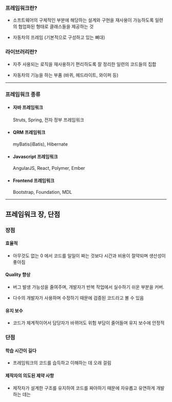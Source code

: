 ### 프레임워크란?

 - 소프트웨어의 구체적인 부분에 해당하는 설계와 구현을 재사용이 가능하도록 일련의 협업화된 형태로 클래스들을 제공하는 것
 
 - 자동차의 프레임 (기본적으로 구성하고 있는 뼈대)
 
 

### 라이브러리란?

 - 자주 사용되는 로직을 재사용하기 편리하도록 잘 정리한 일련의 코드들의 집합
 
 - 자동차의 기능을 하는 부품 (바퀴, 헤드라이트, 와이퍼 등)
 
- - - 

### 프레임워크 종류

- #### 자바 프레임워크
 
   Struts, Spring, 전자 정부 프레임워크
  
- #### QRM 프레임워크
 
   myBatis(iBatis), Hibernate
  
- #### Javascript 프레임워크
 
   AngularJS, React, Polymer, Ember
  
- #### Frontend 프레임워크
 
   Bootstrap, Foundation, MDL
  
- - -

## 프레임워크 장, 단점

### 장점

 #### 효율적
  
  - 아무것도 없는 0 에서 코드를 일일이 짜는 것보다 시간과 비용이 절약되며 생산성이 좋아짐
  
 #### Quality 향상
 
  - 버그 발생 가능성을 줄여주며, 개발자가 반복 작업에서 실수하기 쉬운 부분을 커버.
  
  - 다수의 개발자가 사용하며 수정하기 때문에 검증된 코드라고 볼 수 있음
  
 #### 유지 보수
 
  - 코드가 체계적이어서 담당자가 바뀌어도 위험 부담이 줄어들며 유지 보수에 안정적
  
### 단점

 #### 학습 시간이 길다
 
  - 프레임워크의 코드를 습득하고 이해하는 데 오래 걸림
  
 #### 제작자의 의도된 제약 사항
 
  - 제작자가 설계한 구조를 유지하여 코드를 짜야하기 때문에 자유롭고 유연하게 개발하는 데는 
 
 
 
 
 
 
 
 
 
 
 
 
 
 
 
 
 
 
 
 
 
 
 
